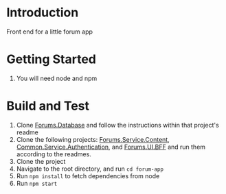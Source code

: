 # Introduction 
Front end for a little forum app

# Getting Started
1.	You will need node and npm

# Build and Test
1.  Clone [Forums.Database](https://dev.azure.com/arhuelsman/DVA/_git/Forums.Database) and follow the instructions within that project's readme
2.  Clone the following projects: [Forums.Service.Content](https://dev.azure.com/arhuelsman/DVA/_git/Forums.Service.Content), [Common.Service.Authentication](https://dev.azure.com/arhuelsman/DVA/_git/Common.Service.Authentication), and [Forums.UI.BFF](https://dev.azure.com/arhuelsman/DVA/_git/Forums.UI.BFF) and run them according to the readmes.
3.	Clone the project
4.	Navigate to the root directory, and run `cd forum-app`
5.  Run `npm install` to fetch dependencies from node
6.	Run `npm start`
